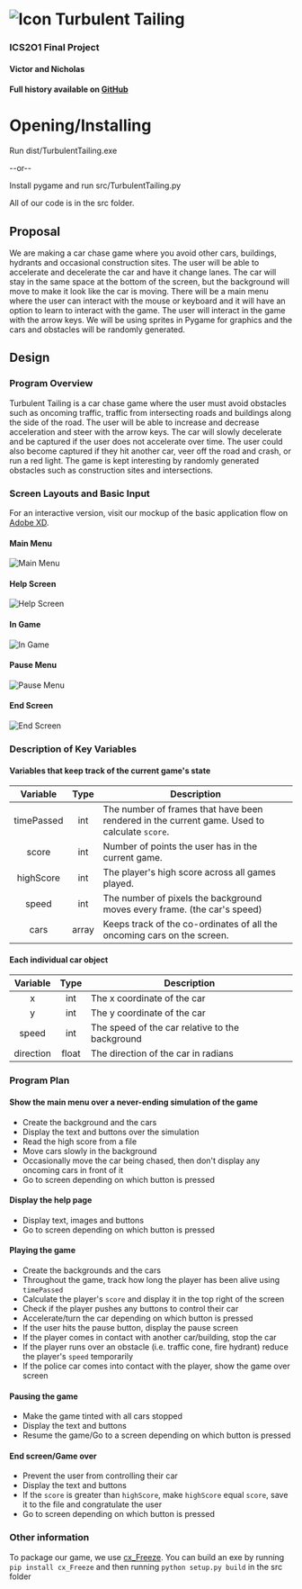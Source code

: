 # ![Icon](design/icon.png) Turbulent Tailing
### ICS2O1 Final Project
#### Victor and Nicholas
#### Full history available on [GitHub](https://github.com/ncarr/ICS2O1Final)

# Opening/Installing
Run dist/TurbulentTailing.exe

--or--

Install pygame and run src/TurbulentTailing.py

All of our code is in the src folder.

## Proposal
We are making a car chase game where you avoid other cars, buildings, hydrants and occasional construction sites. The user will be able to accelerate and decelerate the car and have it change lanes. The car will stay in the same space at the bottom of the screen, but the background will move to make it look like the car is moving. There will be a main menu where the user can interact with the mouse or keyboard and it will have an option to learn to interact with the game. The user will interact in the game with the arrow keys. We will be using sprites in Pygame for graphics and the cars and obstacles will be randomly generated.

## Design
### Program Overview
Turbulent Tailing is a car chase game where the user must avoid obstacles such as oncoming traffic, traffic from intersecting roads and buildings along the side of the road. The user will be able to increase and decrease acceleration and steer with the arrow keys. The car will slowly decelerate and be captured if the user does not accelerate over time. The user could also become captured if they hit another car, veer off the road and crash, or run a red light. The game is kept interesting by randomly generated obstacles such as construction sites and intersections.

### Screen Layouts and Basic Input
For an interactive version, visit our mockup of the basic application flow on [Adobe XD](https://xd.adobe.com/view/002886b5-0f98-4fb5-9d2f-e04b70b18efe/).
#### Main Menu
![Main Menu](design/home.png)
#### Help Screen
![Help Screen](design/help.png)
#### In Game
![In Game](design/inGame.png)
#### Pause Menu
![Pause Menu](design/paused.png)
#### End Screen
![End Screen](design/end.png)

### Description of Key Variables
#### Variables that keep track of the current game's state
| Variable   | Type  | Description                                                                                  |
| :--------: | :---: | -------------------------------------------------------------------------------------------- |
| timePassed | int   | The number of frames that have been rendered in the current game. Used to calculate `score`. |
| score      | int   | Number of points the user has in the current game.                                           |
| highScore  | int   | The player's high score across all games played.                                             |
| speed      | int   | The number of pixels the background moves every frame. (the car's speed)                     |
| cars       | array | Keeps track of the co-ordinates of all the oncoming cars on the screen.                      |

#### Each individual car object
| Variable  | Type  | Description                                     |
| :-------: | :---: | ----------------------------------------------- |
| x         | int   | The x coordinate of the car                     |
| y         | int   | The y coordinate of the car                     |
| speed     | int   | The speed of the car relative to the background |
| direction | float | The direction of the car in radians             |
### Program Plan
#### Show the main menu over a never-ending simulation of the game
 - Create the background and the cars
 - Display the text and buttons over the simulation
 - Read the high score from a file
 - Move cars slowly in the background
 - Occasionally move the car being chased, then don't display any oncoming cars in front of it
 - Go to screen depending on which button is pressed

#### Display the help page
 - Display text, images and buttons
 - Go to screen depending on which button is pressed

#### Playing the game
 - Create the backgrounds and the cars
 - Throughout the game, track how long the player has been alive using `timePassed`
 - Calculate the player's `score` and display it in the top right of the screen
 - Check if the player pushes any buttons to control their car
 - Accelerate/turn the car depending on which button is pressed
 - If the user hits the pause button, display the pause screen
 - If the player comes in contact with another car/building, stop the car
 - If the player runs over an obstacle (i.e. traffic cone, fire hydrant) reduce the player's `speed` temporarily
 - If the police car comes into contact with the player, show the game over screen

#### Pausing the game
 - Make the game tinted with all cars stopped
 - Display the text and buttons
 - Resume the game/Go to a screen depending on which button is pressed

#### End screen/Game over
 - Prevent the user from controlling their car
 - Display the text and buttons
 - If the `score` is greater than `highScore`, make `highScore` equal `score`, save it to the file and congratulate the user
 - Go to screen depending on which button is pressed

### Other information
To package our game, we use [cx_Freeze](https://cx-freeze.readthedocs.io/en/latest/overview.html).
You can build an exe by running `pip install cx_Freeze` and then running `python setup.py build` in the src folder
